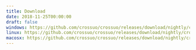 ```yaml
---
title: Download
date: 2018-11-25T00:00:00
draft: false
windows: https://github.com/crossuo/crossuo/releases/download/nightly/crossuo-win64-nightly.zip
linux: https://github.com/crossuo/crossuo/releases/download/nightly/crossuo-linux-nightly.tgz
macosx: https://github.com/crossuo/crossuo/releases/download/nightly/crossuo-osx-nightly.zip
---
```

